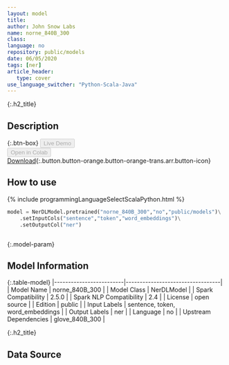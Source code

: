 ```yaml
---
layout: model
title: 
author: John Snow Labs
name: norne_840B_300
class: 
language: no
repository: public/models
date: 06/05/2020
tags: [ner]
article_header:
   type: cover
use_language_switcher: "Python-Scala-Java"
---
```


{:.h2_title}
## Description 




{:.btn-box}
<button class="button button-orange" disabled>Live Demo</button><br/><button class="button button-orange" disabled>Open in Colab</button><br/>[Download](https://s3.amazonaws.com/auxdata.johnsnowlabs.com/public/models/norne_840B_300_no_2.5.0_2.4_1588781290267.zip){:.button.button-orange.button-orange-trans.arr.button-icon}<br/>

## How to use 
<div class="tabs-box" markdown="1">

{% include programmingLanguageSelectScalaPython.html %}

```python
model = NerDLModel.pretrained("norne_840B_300","no","public/models")\
	.setInputCols("sentence","token","word_embeddings")\
	.setOutputCol("ner")
```

```scala

```
</div>



{:.model-param}
## Model Information

{:.table-model}
|-------------------------|----------------------------------|
| Model Name              | norne_840B_300                   |
| Model Class             | NerDLModel                       |
| Spark Compatibility     | 2.5.0                            |
| Spark NLP Compatibility | 2.4                              |
| License                 | open source                      |
| Edition                 | public                           |
| Input Labels            | sentence, token, word_embeddings |
| Output Labels           | ner                              |
| Language                | no                               |
| Upstream Dependencies   | glove_840B_300                   |




{:.h2_title}
## Data Source


